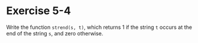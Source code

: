 # Exercise 5-4

Write the function `strend(s, t)`, which returns 1 if the string `t` occurs at the end of the string `s`, and zero otherwise.
